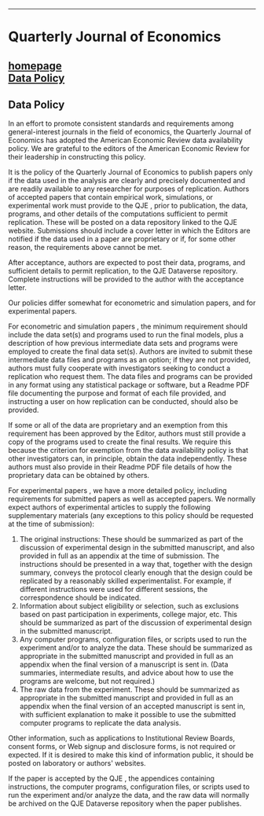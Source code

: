 -------------
# Quarterly Journal of Economics

[homepage](https://academic.oup.com/qje)<br/>
[Data Policy](https://academic.oup.com/qje/pages/Data_Policy)
-------------

## Data Policy

In an effort to promote consistent standards and requirements among general-interest journals in the field of economics, the Quarterly Journal of Economics has adopted the American Economic Review data availability policy. We are grateful to the editors of the American Economic Review for their leadership in constructing this policy.

It is the policy of the Quarterly Journal of Economics to publish papers only if the data used in the analysis are clearly and precisely documented and are readily available to any researcher for purposes of replication. Authors of accepted papers that contain empirical work, simulations, or experimental work must provide to the QJE , prior to publication, the data, programs, and other details of the computations sufficient to permit replication. These will be posted on a data repository linked to the QJE website. Submissions should include a cover letter in which the Editors are notified if the data used in a paper are proprietary or if, for some other reason, the requirements above cannot be met.

After acceptance, authors are expected to post their data, programs, and sufficient details to permit replication, to the QJE Dataverse repository. Complete instructions will be provided to the author with the acceptance letter.

Our policies differ somewhat for econometric and simulation papers, and for experimental papers.

For econometric and simulation papers , the minimum requirement should include the data set(s) and programs used to run the final models, plus a description of how previous intermediate data sets and programs were employed to create the final data set(s). Authors are invited to submit these intermediate data files and programs as an option; if they are not provided, authors must fully cooperate with investigators seeking to conduct a replication who request them. The data files and programs can be provided in any format using any statistical package or software, but a Readme PDF file documenting the purpose and format of each file provided, and instructing a user on how replication can be conducted, should also be provided.

If some or all of the data are proprietary and an exemption from this requirement has been approved by the Editor, authors must still provide a copy of the programs used to create the final results. We require this because the criterion for exemption from the data availability policy is that other investigators can, in principle, obtain the data independently. These authors must also provide in their Readme PDF file details of how the proprietary data can be obtained by others.

For experimental papers , we have a more detailed policy, including requirements for submitted papers as well as accepted papers. We normally expect authors of experimental articles to supply the following supplementary materials (any exceptions to this policy should be requested at the time of submission):

1. The original instructions: These should be summarized as part of the discussion of experimental design in the submitted manuscript, and also provided in full as an appendix at the time of submission. The instructions should be presented in a way that, together with the design summary, conveys the protocol clearly enough that the design could be replicated by a reasonably skilled experimentalist. For example, if different instructions were used for different sessions, the correspondence should be indicated.
2. Information about subject eligibility or selection, such as exclusions based on past participation in experiments, college major, etc. This should be summarized as part of the discussion of experimental design in the submitted manuscript.
3. Any computer programs, configuration files, or scripts used to run the experiment and/or to analyze the data. These should be summarized as appropriate in the submitted manuscript and provided in full as an appendix when the final version of a manuscript is sent in. (Data summaries, intermediate results, and advice about how to use the programs are welcome, but not required.)
4. The raw data from the experiment. These should be summarized as appropriate in the submitted manuscript and provided in full as an appendix when the final version of an accepted manuscript is sent in, with sufficient explanation to make it possible to use the submitted computer programs to replicate the data analysis.

Other information, such as applications to Institutional Review Boards, consent forms, or Web signup and disclosure forms, is not required or expected. If it is desired to make this kind of information public, it should be posted on laboratory or authors' websites.

If the paper is accepted by the QJE , the appendices containing instructions, the computer programs, configuration files, or scripts used to run the experiment and/or analyze the data, and the raw data will normally be archived on the QJE Dataverse repository when the paper publishes.

